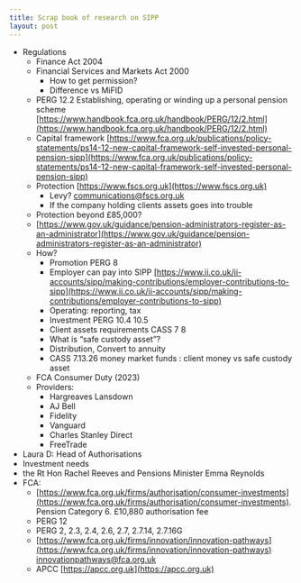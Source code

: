 ```yaml
---
title: Scrap book of research on SIPP
layout: post
---
```



- Regulations
    - Finance Act 2004
    - Financial Services and Markets Act 2000
        - How to get permission?
        - Difference vs MiFID
    - PERG 12.2 Establishing, operating or winding up a personal pension scheme [https://www.handbook.fca.org.uk/handbook/PERG/12/2.html](https://www.handbook.fca.org.uk/handbook/PERG/12/2.html)
    - Capital framework [https://www.fca.org.uk/publications/policy-statements/ps14-12-new-capital-framework-self-invested-personal-pension-sipp](https://www.fca.org.uk/publications/policy-statements/ps14-12-new-capital-framework-self-invested-personal-pension-sipp)
    - Protection [https://www.fscs.org.uk](https://www.fscs.org.uk)
        - Levy?   communications@fscs.org.uk 
        - If the company holding clients assets goes into trouble
    - Protection beyond £85,000?
    - [https://www.gov.uk/guidance/pension-administrators-register-as-an-administrator](https://www.gov.uk/guidance/pension-administrators-register-as-an-administrator)
    - How?
        - Promotion PERG 8
        - Employer can pay into SIPP [https://www.ii.co.uk/ii-accounts/sipp/making-contributions/employer-contributions-to-sipp](https://www.ii.co.uk/ii-accounts/sipp/making-contributions/employer-contributions-to-sipp)
        - Operating: reporting, tax
        - Investment PERG 10.4 10.5
        - Client assets requirements CASS 7 8
        - What is “safe custody asset”?
        - Distribution, Convert to annuity
        - CASS 7.13.26 money market funds : client money vs safe custody asset
    - FCA Consumer Duty (2023)
    - Providers:
        - Hargreaves Lansdown
        - AJ Bell
        - Fidelity
        - Vanguard
        - Charles Stanley Direct
        - FreeTrade
- Laura D: Head of Authorisations
- Investment needs 
- the Rt Hon Rachel Reeves and Pensions Minister Emma Reynolds
- FCA:
    - [https://www.fca.org.uk/firms/authorisation/consumer-investments](https://www.fca.org.uk/firms/authorisation/consumer-investments).  Pension Category 6.  £10,880 authorisation fee
    - PERG 12
    - PERG 2,   2.3,  2.4,  2.6,  2.7,   2.7.14,  2.7.16G
    - [https://www.fca.org.uk/firms/innovation/innovation-pathways](https://www.fca.org.uk/firms/innovation/innovation-pathways)  innovationpathways@fca.org.uk 
    - APCC  [https://apcc.org.uk](https://apcc.org.uk)
